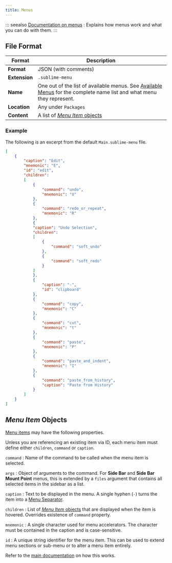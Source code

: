 ```yaml
---
title: Menus
---
```


::: seealso
[Documentation on menus][menu-guide]
: Explains how menus work and what you can do with them.
:::


## File Format

| Format        | Description                                                                                                              |
| ------------- | ------------------------------------------------------------------------------------------------------------------------ |
| **Format**    | JSON (with comments)                                                                                                     |
| **Extension** | `.sublime-menu`                                                                                                          |
| **Name**      | One out of the list of available menus. See [Available Menus][] for the complete name list and what menu they represent. |
| **Location**  | Any under `Packages`                                                                                                     |
| **Content**   | A list of [*Menu Item* objects](#menu-item-objects)                                                                      |

[Available Menus]: /guide/customization/menus.md#available-menus

### Example

The following is an excerpt from the default `Main.sublime-menu` file.

```json
[
    {
        "caption": "Edit",
        "mnemonic": "E",
        "id": "edit",
        "children":
        [
            {
                "command": "undo",
                "mnemonic": "U"
            },
            {
                "command": "redo_or_repeat",
                "mnemonic": "R"
            },
            {
            "caption": "Undo Selection",
            "children":
            [
                {
                    "command": "soft_undo"
                },
                {
                    "command": "soft_redo"
                }
            ]
            },
            {
                "caption": "-",
                "id": "clipboard"
            },
            {
                "command": "copy",
                "mnemonic": "C"
            },
            {
                "command": "cut",
                "mnemonic": "t"
            },
            {
                "command": "paste",
                "mnemonic": "P"
            },
            {
                "command": "paste_and_indent",
                "mnemonic": "I"
            },
            {
                "command": "paste_from_history",
                "caption": "Paste from History"
            }
        ]
    }
]
```


## *Menu Item* Objects

[Menu items][] may have the following properties.

[Menu items]: /guide/customization/menus.md#menu-items

Unless you are referencing an existing item via ID, each menu item must define
either `children`, `command` or `caption`.

`command`
: Name of the command to be called when the menu item is selected.

`args`
: Object of arguments to the command.
  For **Side Bar** and **Side Bar Mount Point** menus, this is extended by a
  `files` argument that contains all selected items in the sidebar as a list.

`caption`
: Text to be displayed in the menu.
  A single hyphen (`-`) turns the item into a [Menu Separator][].

`children`
: List of [*Menu Item* objects](#menu-item-objects) that are displayed when the
  item is hovered.
  Overrides existence of `command` property.

`mnemonic`
: A single character used for menu accelerators.
  The character must be contained in the caption and is case-sensitive.

`id`
: A unique string identifier for the menu item.
  This can be used to extend menu sections or sub-menu or to alter a menu item
  entirely.

  Refer to the [main documentation][item-ids] on how this works.

[menu-guide]: /guide/customization/menus.md
[Menu Separator]: /guide/customization/menus.md#separators
[item-ids]: /guide/customization/menus.md#item-ids

